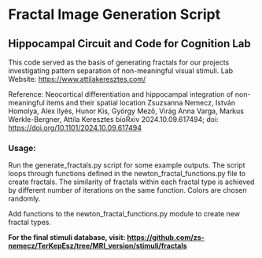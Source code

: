 # Fractal Image Generation Script
## Hippocampal Circuit and Code for Cognition Lab

This code served as the basis of generating fractals for our projects investigating pattern separation of non-meaningful visual stimuli.
Lab Website: https://www.attilakeresztes.com/

Reference: 
Neocortical differentiation and hippocampal integration of non-meaningful items and their spatial location
Zsuzsanna Nemecz, István Homolya, Alex Ilyés, Hunor Kis, György Mező, Virág Anna Varga, Markus Werkle-Bergner, Attila Keresztes
bioRxiv 2024.10.09.617494; doi: https://doi.org/10.1101/2024.10.09.617494 

### Usage:
Run the generate_fractals.py script for some example outputs. The script loops through functions defined in the newton_fractal_functions.py file to create fractals. The similarity of fractals within each fractal type is achieved by different number of iterations on the same function. Colors are chosen randomly.

Add functions to the newton_fractal_functions.py module to create new fractal types.


**For the final stimuli database, visit: https://github.com/zs-nemecz/TerKepEsz/tree/MRI_version/stimuli/fractals** 
